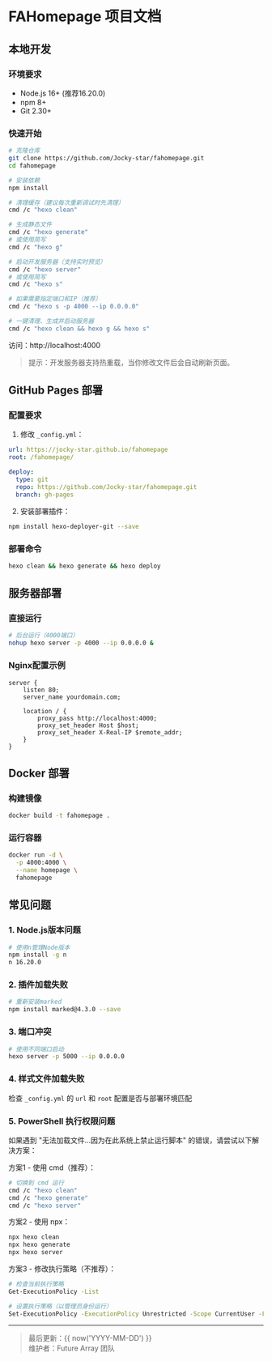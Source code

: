 # FAHomepage 项目文档

## 本地开发

### 环境要求
- Node.js 16+ (推荐16.20.0)
- npm 8+
- Git 2.30+

### 快速开始
```bash
# 克隆仓库
git clone https://github.com/Jocky-star/fahomepage.git
cd fahomepage

# 安装依赖
npm install

# 清理缓存（建议每次重新调试时先清理）
cmd /c "hexo clean"

# 生成静态文件
cmd /c "hexo generate"
# 或使用简写
cmd /c "hexo g"

# 启动开发服务器（支持实时预览）
cmd /c "hexo server"
# 或使用简写
cmd /c "hexo s"

# 如果需要指定端口和IP（推荐）
cmd /c "hexo s -p 4000 --ip 0.0.0.0"

# 一键清理、生成并启动服务器
cmd /c "hexo clean && hexo g && hexo s"
```

访问：http://localhost:4000

> 提示：开发服务器支持热重载，当你修改文件后会自动刷新页面。

## GitHub Pages 部署

### 配置要求
1. 修改 `_config.yml`：
```yaml
url: https://jocky-star.github.io/fahomepage
root: /fahomepage/

deploy:
  type: git
  repo: https://github.com/Jocky-star/fahomepage.git
  branch: gh-pages
```

2. 安装部署插件：
```bash
npm install hexo-deployer-git --save
```

### 部署命令
```bash
hexo clean && hexo generate && hexo deploy
```

## 服务器部署

### 直接运行
```bash
# 后台运行（4000端口）
nohup hexo server -p 4000 --ip 0.0.0.0 &
```

### Nginx配置示例
```nginx
server {
    listen 80;
    server_name yourdomain.com;
    
    location / {
        proxy_pass http://localhost:4000;
        proxy_set_header Host $host;
        proxy_set_header X-Real-IP $remote_addr;
    }
}
```

## Docker 部署

### 构建镜像
```bash
docker build -t fahomepage .
```

### 运行容器
```bash
docker run -d \
  -p 4000:4000 \
  --name homepage \
  fahomepage
```

## 常见问题

### 1. Node.js版本问题
```bash
# 使用n管理Node版本
npm install -g n
n 16.20.0
```

### 2. 插件加载失败
```bash
# 重新安装marked
npm install marked@4.3.0 --save
```

### 3. 端口冲突
```bash
# 使用不同端口启动
hexo server -p 5000 --ip 0.0.0.0
```

### 4. 样式文件加载失败
检查 `_config.yml` 的 `url` 和 `root` 配置是否与部署环境匹配

### 5. PowerShell 执行权限问题
如果遇到 "无法加载文件...因为在此系统上禁止运行脚本" 的错误，请尝试以下解决方案：

方案1 - 使用 cmd（推荐）：
```bash
# 切换到 cmd 运行
cmd /c "hexo clean"
cmd /c "hexo generate"
cmd /c "hexo server"
```

方案2 - 使用 npx：
```bash
npx hexo clean
npx hexo generate
npx hexo server
```

方案3 - 修改执行策略（不推荐）：
```bash
# 检查当前执行策略
Get-ExecutionPolicy -List

# 设置执行策略（以管理员身份运行）
Set-ExecutionPolicy -ExecutionPolicy Unrestricted -Scope CurrentUser -Force
```

---

> 最后更新：{{ now('YYYY-MM-DD') }}  
> 维护者：Future Array 团队